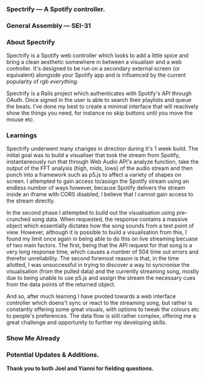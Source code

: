 ### **Spectrify — A Spotify controller.**

### General Assembly — SEI-31

### **About Spectrify**

Spectrify is a Spotify web controller which looks to add a little spice and bring a clean aesthetic somewhere in between a visualiser and a web controller. It's designed to be run on a secondary external screen (or equivalent) alongside your Spotify app and is influenced by the current popularity of *rgb everything*.

Spectrify is a Rails project which authenticates with Spotify's API through OAuth. Once signed in the user is able to search their playlists and queue the beats. I've done my best to create a minimal interface that will reactively show the things you need, for instance no skip buttons until you move the mouse etc.

### **Learnings**
Spectrify underwent many changes in direction during it's 1 week build. The initial goal was to build a visualiser that took the stream from Spotify, instantaneously run that through Web Audio API's analyze function, take the output of the FFT analysis (high, mids, lows) of the audio stream and then punch into a framework such as p5.js to affect a variety of shapes on screen. I attempted to gain access to/assign the Spotify stream using an endless number of ways however, because Spotify delivers the stream inside an iframe with CORS disabled, I believe that I cannot gain access to the stream directly.

In the second phase I attempted to build out the visualisation using pre-crunched song data. When requested, the response contains a massive object which essentially dictates how the song sounds from a text point of view. However, although it is possible to build a visualisation from this, I found my limit once again in being able to do this on live streaming becuase of two main factors. The first, being that the API request for that song is a very long response time, which causes a number of 504 time out errors and therefor unreliability. The second foremost reason is that, in the time allotted, I was unsuccessful in trying to discover a way to syncronise the visualisation (from the pulled data) and the currently streaming song, mostly due to being unable to use p5.js and assign the stream the necessary cues from the data points of the returned object.

And so, after much learning I have pivoted towards a web interface controller which doens't sync or react to the streaming song, but rather is constantly offering some great visuals, with options to tweak the colours etc to people's preferences. The data flow is still rather complex, offering me a great challenge and opportunity to further my developing skills.

### **Show Me Already**
<!-- You can find the dashboard of the *Prnkstr extension* at;
https://trigotometry.github.io/prnkstr-react/#/

#### Setting up a Prnkstr link.
![Setting up a Prnkstr Link](https://raw.githubusercontent.com/Trigotometry/prnkstr-extension/master/readme%20images/%231%20Prnkstr%20Link.png)
#### Prnkstr Dashboard Login
![Prnkstr Dashboard Login](https://raw.githubusercontent.com/Trigotometry/prnkstr-extension/master/readme%20images/%232%20Prnkstr%20Login.png)
#### List of users to select from.
![List of already made links.](https://raw.githubusercontent.com/Trigotometry/prnkstr-extension/master/readme%20images/%233%20Prnkstr%20Linked%20List.png)
#### Prnkstr Dashboard — Displays list of current DOM manipulation features.
![Prnkstr Dashboard](https://raw.githubusercontent.com/Trigotometry/prnkstr-extension/master/readme%20images/%234%20Prnkstr%20Dashboard.png) -->

### **Potential Updates & Additions.**
<!-- - Opposite day - (change a list of words to their opposite: "is" to "isn't" etc).
- Matrix mode - (rotate all text elements by 90 & change text colour to green, invert whites to black and wrap them in <marquee.> tag. ) -->

**Thank you to both Joel and Yianni for fielding questions.**
